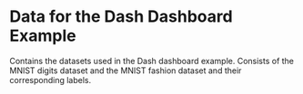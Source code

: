 # Data for the Dash Dashboard Example

Contains the datasets used in the Dash dashboard example. Consists of the MNIST digits dataset and the MNIST fashion dataset and their corresponding labels.